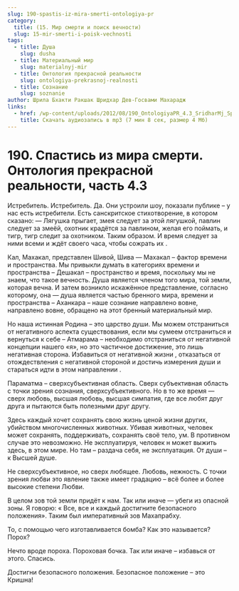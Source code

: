 ```yaml
---
slug: 190-spastis-iz-mira-smerti-ontologiya-pr
category:
  title: (15. Мир смерти и поиск вечности)
  slug: 15-mir-smerti-i-poisk-vechnosti
tags:
  - title: Душа
    slug: dusha
  - title: Материальный мир
    slug: materialnyj-mir
  - title: Онтология прекрасной реальности
    slug: ontologiya-prekrasnoj-realnosti
  - title: Сознание
    slug: soznanie
author: Шрила Бхакти Ракшак Шридхар Дев-Госвами Махарадж
links:
  - href: /wp-content/uploads/2012/08/190_OntologiyaPR_4.3_SridharMj_Spastis_iz_mira_smerti.mp3
    title: Скачать аудиозапись в mp3 (7 мин 8 сек, размер 4 Мб)
---
```


# 190. Спастись из мира смерти. Онтология прекрасной реальности, часть 4.3

Истребитель. Истребитель. Да. Они устроили шоу, показали публике – у нас есть истребители. Есть санскритское стихотворение, в котором сказано: — Лягушка прыгает, змея следует за этой лягушкой, павлин следует за змеёй, охотник крадётся за павлином, желая его поймать, и тигр, тигр следит за охотником. Таким образом. И время следует за ними всеми и ждёт своего часа, чтобы сожрать их .

Кал, Махакал, представлен Шивой, Шива — Махакал – фактор времени и пространства. Мы привыкли думать в категориях времени и пространства – Дешакал – пространство и время, поскольку мы не знаем, что такое вечность. Душа является членом того мира, той земли, которая вечна. И затем возникло искажённое представление, согласно которому, она — душа является частью бренного мира, времени и пространства – Аханкара – наше сознание направлено вовне, направлено вовне, обращено на этот бренный материальный мир.

Но наша истинная Родина – это царство души. Мы можем отстраниться от негативного аспекта существования, если мы сумеем отстраниться и вернуться к себе – Атмарама – необходимо отстраниться от негативной концепции нашего «я», но это частичное достижение, это лишь негативная сторона. Избавиться от негативной жизни , отказаться от отождествления с негативной стороной и достичь измерения души и стараться идти в этом направлении .

Параматма – сверхсубъективная область. Сверх субъективная область с точки зрения сознания, сверхсубъективного. Но в то же время — сверх любовь, высшая любовь, высшая симпатия, где все любят друг друга и пытаются быть полезными друг другу.

Здесь каждый хочет сохранять свою жизнь ценой жизни других, убийством многочисленных животных. Убивая животных, человек может сохранять, поддерживать, сохранять своё тело, ум. В противном случае это невозможно. Не эксплуатируя, человек н может выжить здесь, в этом мире. Но там – раздача себя, не эксплуатация. От души – к Высшей душе.

Не сверхсубъективное, но сверх любящее. Любовь, нежность. С точки зрения любви это явление также имеет градацию – всё более и более высокие степени Любви.

В целом зов той земли придёт к нам. Так или иначе — убеги из опасной зоны. Я говорю: « Все, все и каждый достигните безопасного положения». Таким был императивный зов Махапрабху.

То, с помощью чего изготавливается бомба? Как это называется? Порох?

Нечто вроде пороха. Пороховая бочка. Так или иначе – избавься от этого. Спасись.

Достигни безопасного положения. Безопасное положение – это Кришна!

